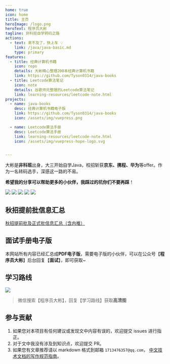 ```yaml
---
home: true
icon: home
title: 主页
heroImage: /logo.png
heroText: 程序员大彬
tagline: 非科班自学转码之路
actions:
  - text: 来不及了，快上车 💡
    link: /java/java-basic.md
    type: primary
features:
  - title: 经典计算机书籍
    icon: repo
    details: 大彬精心整理200本经典计算机书籍
    link: https://github.com/Tyson0314/java-books
  - title: Leetcode算法笔记
    icon: note
    details: 谷歌师兄整理的Leetcode算法笔记
    link: learning-resources/leetcode-note.html
projects:
  - name: java-books
    desc: 经典计算机书籍电子版
    link: https://github.com/Tyson0314/java-books
    icon: /assets/img/vuepress.png

  - name: Leetcode算法手册
    desc: Leetcode算法手册
    link: learning-resources/leetcode-note.html
    icon: /assets/img/vuepress-hope-logo.svg


---
```




大彬是**非科班**出身，大三开始自学Java，校招斩获**京东、携程、华为**等offer。作为一名转码选手，深感这一路的不易。

**希望我的分享可以帮助更多的小伙伴，我踩过的坑你们不要再踩**！

[<img src="https://img.shields.io/badge/Wechat-微信交流群-success">](http://img.dabin-coder.cn/image/微信群.png)
[<img src="https://img.shields.io/badge/公众号-程序员大彬-orange">](https://mp.weixin.qq.com/s?__biz=Mzg2OTY1NzY0MQ==&mid=2247488751&idx=1&sn=507e27534b6ea5f4b3771b30e1fcf57e&chksm=ce98e9a9f9ef60bfbf1370899b49181bae5247e5935714f7ad9e3d06c0028a25c0bfc34d4441#rd)
[<img src="https://img.shields.io/badge/哔哩哔哩-我是大彬呀-pink">](https://space.bilibili.com/1729916794)
[<img src="https://img.shields.io/badge/知乎-程序员大彬-blue">](https://www.zhihu.com/people/dai-shu-bin-13)
[<img src="https://img.shields.io/badge/PDF-免费计算机电子书籍-green">](https://github.com/Tyson0314/java-books)

## 秋招提前批信息汇总

[秋招提前批及正式批信息汇总（含内推）](https://docs.qq.com/sheet/DYW9ObnpobXNRTXpq?tab=BB08J2)

## 面试手册电子版

本网站所有内容已经汇总成**PDF电子版**，需要电子版的小伙伴，可以在公众号【**程序员大彬**】后台回复【**面试**】，即可获取~

## 学习路线

![](http://img.dabin-coder.cn/image/20220530232715.png)

> 微信搜索【程序员大彬】，回复【学习路线】获取**高清图**

## 参与贡献

1. 如果您对本项目有任何建议或发现文中内容有误的，欢迎提交 issues 进行指正。
2. 对于文中我没有涉及到知识点，欢迎提交 PR。
3. 如果您有文章推荐请以 markdown 格式到邮箱 `1713476357@qq.com`，
[中文技术文档的写作规范指南](https://github.com/ruanyf/document-style-guide)。
